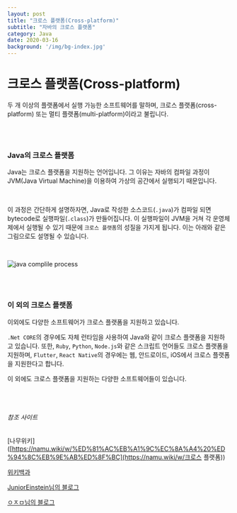 ```yaml
---
layout: post
title: "크로스 플랫폼(Cross-platform)"
subtitle: "자바의 크로스 플랫폼"
category: Java
date: 2020-03-16
background: '/img/bg-index.jpg'
---
```


# 크로스 플랫폼(Cross-platform)

두 개 이상의 플랫폼에서 실행 가능한 소프트웨어를 말하며, 크로스 플랫폼(cross-platform) 또는 멀티 플랫폼(multi-platform)이라고 불립니다.

<br>
<br>

### Java의 크로스 플랫폼

Java는 크로스 플랫폼을 지원하는 언어입니다. 그 이유는 자바의 컴파일 과정이 JVM(Java Virtual Machine)을 이용하여 가상의 공간에서 실행되기 때문입니다.

<br>

이 과정은 간단하게 설명하자면,  Java로 작성한 소스코드(`.java`)가 컴파일 되면 bytecode로 실행파일(`.class`)가 만들어집니다. 이 실행파일이 JVM을 거쳐 각 운영체제에서 실행될 수 있기 때문에 `크로스 플랫폼`의 성질을 가지게 됩니다. 이는 아래와 같은 그림으로도 설명될 수 있습니다.

<br>

![java complile process](https://miro.medium.com/max/784/1*CjisOp3Z4RsADCBGRlSTFQ.png)

<br>
<br>

### 이 외의 크로스 플랫폼

이외에도 다양한 소프트웨어가 크로스 플랫폼을 지원하고 있습니다.

`.Net CORE`의 경우에도 자체 런타임을 사용하여 Java와 같이 크로스 플랫폼을 지원하고 있습니다. 또한, `Ruby`, `Python`, `Node.js`와 같은 스크립트 언어들도 크로스 플랫폼을 지원하며, `Flutter`, `React Native`의 경우에는 웹, 안드로이드, iOS에서 크로스 플랫폼을 지원한다고 합니다.

이 외에도 크로스 플랫폼을 지원하는 다양한 소프트웨어들이 있습니다.

<br>
<br>

###### 참조 사이트

[나무위키]([https://namu.wiki/w/%ED%81%AC%EB%A1%9C%EC%8A%A4%20%ED%94%8C%EB%9E%AB%ED%8F%BC](https://namu.wiki/w/크로스 플랫폼))

[위키백과]([https://ko.wikipedia.org/wiki/%ED%81%AC%EB%A1%9C%EC%8A%A4_%ED%94%8C%EB%9E%AB%ED%8F%BC](https://ko.wikipedia.org/wiki/크로스_플랫폼))

[JuniorEinstein님의 블로그](https://cordelia273.space/16)

[ㅇㅈㅁ님의 블로그]([https://medium.com/pocs/jvm%EC%9D%B4-%EC%9E%90%EB%B0%94%ED%94%84%EB%A1%9C%EA%B7%B8%EB%9E%A8%EC%9D%84-%EC%8B%A4%ED%96%89%ED%95%98%EB%8A%94-%EA%B3%BC%EC%A0%95-3ac22cb22916](https://medium.com/pocs/jvm이-자바프로그램을-실행하는-과정-3ac22cb22916))